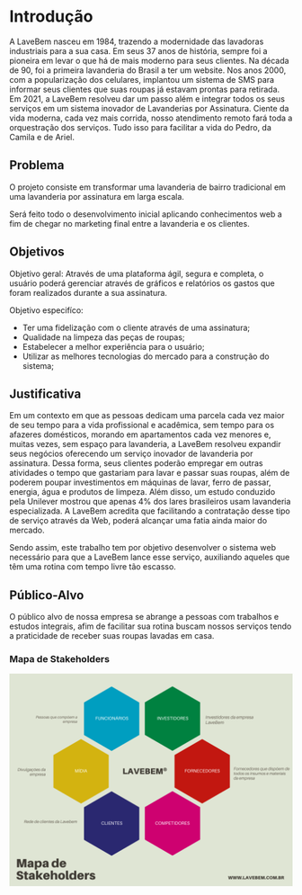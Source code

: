 # Introdução

A LaveBem nasceu em 1984, trazendo a modernidade das lavadoras industriais para a sua casa. Em seus 37 anos de história, sempre foi a pioneira em levar o que há de mais moderno para seus clientes. Na década de 90, foi a primeira lavanderia do Brasil a ter um website. Nos anos 2000, com a popularização dos celulares, implantou um sistema de SMS para informar seus clientes que suas roupas já estavam prontas para retirada. Em 2021, a LaveBem resolveu dar um passo além e integrar todos os seus serviços em um sistema inovador de Lavanderias por Assinatura. Ciente da vida moderna, cada vez mais corrida, nosso atendimento remoto fará toda a orquestração dos serviços. Tudo isso para facilitar a vida do Pedro, da Camila e de Ariel.

## Problema

O projeto consiste em transformar uma lavanderia de bairro tradicional em uma lavanderia por assinatura em larga escala.

Será feito todo o desenvolvimento inicial aplicando conhecimentos web a fim de chegar no marketing final entre a lavanderia e os clientes.


## Objetivos

Objetivo geral: Através de uma plataforma ágil, segura e completa, o usuário poderá gerenciar através de gráficos e relatórios os gastos que foram realizados durante a sua assinatura.

Objetivo especifíco: 

* Ter uma fidelização com o cliente através de uma assinatura;
* Qualidade na limpeza das peças de roupas;
* Estabelecer a melhor experiência para o usuário;
* Utilizar as melhores tecnologias do mercado para a construção do sistema;

## Justificativa

Em um contexto em que as pessoas dedicam uma parcela cada vez maior de seu tempo para a vida profissional e acadêmica, sem tempo para os afazeres domésticos, morando em apartamentos cada vez menores e, muitas vezes, sem espaço para lavanderia, a LaveBem resolveu expandir seus negócios oferecendo um serviço inovador de lavanderia por assinatura. Dessa forma, seus clientes poderão empregar em outras atividades o tempo que gastariam para lavar e passar suas roupas, além de poderem poupar investimentos em máquinas de lavar, ferro de passar, energia, água e produtos de limpeza. 
Além disso, um estudo conduzido pela Unilever mostrou que apenas 4% dos lares brasileiros usam lavanderia especializada. A LaveBem acredita que facilitando a contratação desse tipo de serviço através da Web, poderá alcançar uma fatia ainda maior do mercado.

Sendo assim, este trabalho tem por objetivo desenvolver o sistema web necessário para que a LaveBem lance esse serviço, auxiliando aqueles que têm uma rotina com tempo livre tão escasso.


## Público-Alvo

O público alvo de nossa empresa se abrange a pessoas com trabalhos e estudos integrais, afim de facilitar sua rotina buscam nossos serviços tendo a praticidade de receber suas roupas lavadas em casa.

### Mapa de Stakeholders
<img src="https://github.com/ICEI-PUC-Minas-PMV-SI/pmv-si-2021-1-e1-proj-web-t3-lavanderia-por-assinatura/blob/beb9126f7a22ddfcc447f55d92034fe902fecf1b/docs/img/mapa-de-stakeholders.png" />
